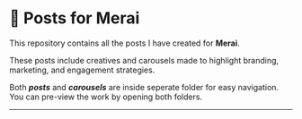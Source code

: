 # 📌 Posts for Merai

This repository contains all the posts I have created for **Merai**.  

These posts include creatives and carousels made to highlight branding, marketing, and engagement strategies.

Both ***posts*** and ***carousels*** are inside seperate folder for easy navigation. You can pre-view the work by opening both folders.

--- 
